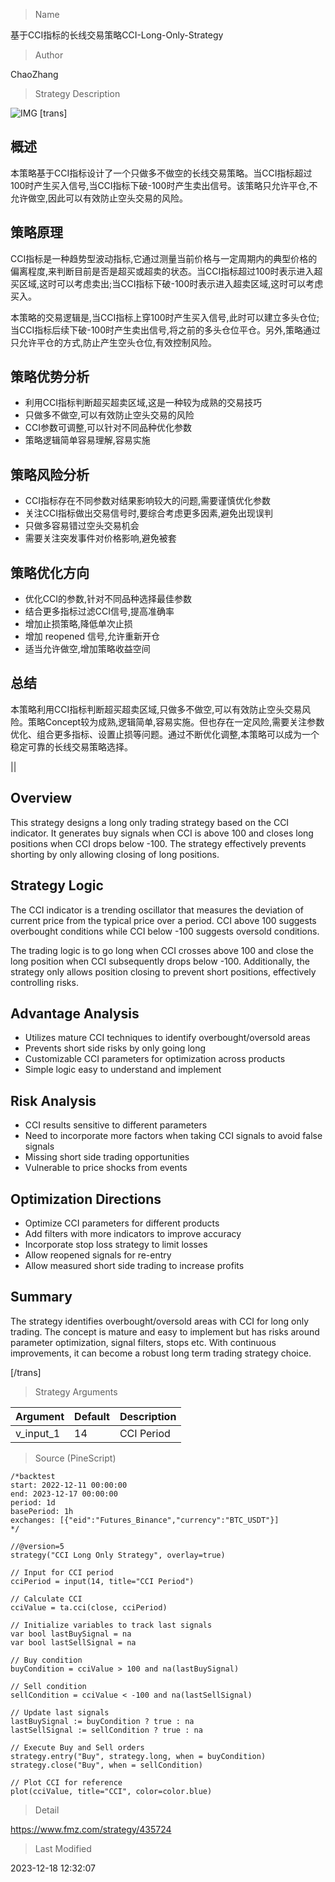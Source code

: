 
> Name

基于CCI指标的长线交易策略CCI-Long-Only-Strategy

> Author

ChaoZhang

> Strategy Description

![IMG](https://www.fmz.com/upload/asset/18f7b1a0954ba1563ec.png)
 [trans]

## 概述

本策略基于CCI指标设计了一个只做多不做空的长线交易策略。当CCI指标超过100时产生买入信号,当CCI指标下破-100时产生卖出信号。该策略只允许平仓,不允许做空,因此可以有效防止空头交易的风险。

## 策略原理

CCI指标是一种趋势型波动指标,它通过测量当前价格与一定周期内的典型价格的偏离程度,来判断目前是否是超买或超卖的状态。当CCI指标超过100时表示进入超买区域,这时可以考虑卖出;当CCI指标下破-100时表示进入超卖区域,这时可以考虑买入。

本策略的交易逻辑是,当CCI指标上穿100时产生买入信号,此时可以建立多头仓位;当CCI指标后续下破-100时产生卖出信号,将之前的多头仓位平仓。另外,策略通过只允许平仓的方式,防止产生空头仓位,有效控制风险。

## 策略优势分析

- 利用CCI指标判断超买超卖区域,这是一种较为成熟的交易技巧
- 只做多不做空,可以有效防止空头交易的风险
- CCI参数可调整,可以针对不同品种优化参数
- 策略逻辑简单容易理解,容易实施

## 策略风险分析

- CCI指标存在不同参数对结果影响较大的问题,需要谨慎优化参数
- 关注CCI指标做出交易信号时,要综合考虑更多因素,避免出现误判
- 只做多容易错过空头交易机会
- 需要关注突发事件对价格影响,避免被套

## 策略优化方向

- 优化CCI的参数,针对不同品种选择最佳参数
- 结合更多指标过滤CCI信号,提高准确率
- 增加止损策略,降低单次止损
- 增加 reopened 信号,允许重新开仓
- 适当允许做空,增加策略收益空间

## 总结

本策略利用CCI指标判断超买超卖区域,只做多不做空,可以有效防止空头交易风险。策略Concept较为成熟,逻辑简单,容易实施。但也存在一定风险,需要关注参数优化、组合更多指标、设置止损等问题。通过不断优化调整,本策略可以成为一个稳定可靠的长线交易策略选择。

|| 


## Overview  

This strategy designs a long only trading strategy based on the CCI indicator. It generates buy signals when CCI is above 100 and closes long positions when CCI drops below -100. The strategy effectively prevents shorting by only allowing closing of long positions.

## Strategy Logic

The CCI indicator is a trending oscillator that measures the deviation of current price from the typical price over a period. CCI above 100 suggests overbought conditions while CCI below -100 suggests oversold conditions.

The trading logic is to go long when CCI crosses above 100 and close the long position when CCI subsequently drops below -100. Additionally, the strategy only allows position closing to prevent short positions, effectively controlling risks.

## Advantage Analysis  

- Utilizes mature CCI techniques to identify overbought/oversold areas
- Prevents short side risks by only going long  
- Customizable CCI parameters for optimization across products
- Simple logic easy to understand and implement

## Risk Analysis

- CCI results sensitive to different parameters
- Need to incorporate more factors when taking CCI signals to avoid false signals  
- Missing short side trading opportunities
- Vulnerable to price shocks from events

## Optimization Directions

- Optimize CCI parameters for different products
- Add filters with more indicators to improve accuracy 
- Incorporate stop loss strategy to limit losses
- Allow reopened signals for re-entry
- Allow measured short side trading to increase profits

## Summary

The strategy identifies overbought/oversold areas with CCI for long only trading. The concept is mature and easy to implement but has risks around parameter optimization, signal filters, stops etc. With continuous improvements, it can become a robust long term trading strategy choice.  

[/trans]

> Strategy Arguments



|Argument|Default|Description|
|----|----|----|
|v_input_1|14|CCI Period|


> Source (PineScript)

``` pinescript
/*backtest
start: 2022-12-11 00:00:00
end: 2023-12-17 00:00:00
period: 1d
basePeriod: 1h
exchanges: [{"eid":"Futures_Binance","currency":"BTC_USDT"}]
*/

//@version=5
strategy("CCI Long Only Strategy", overlay=true)

// Input for CCI period
cciPeriod = input(14, title="CCI Period")

// Calculate CCI
cciValue = ta.cci(close, cciPeriod)

// Initialize variables to track last signals
var bool lastBuySignal = na
var bool lastSellSignal = na

// Buy condition
buyCondition = cciValue > 100 and na(lastBuySignal)

// Sell condition
sellCondition = cciValue < -100 and na(lastSellSignal)

// Update last signals
lastBuySignal := buyCondition ? true : na
lastSellSignal := sellCondition ? true : na

// Execute Buy and Sell orders
strategy.entry("Buy", strategy.long, when = buyCondition)
strategy.close("Buy", when = sellCondition)

// Plot CCI for reference
plot(cciValue, title="CCI", color=color.blue)
```

> Detail

https://www.fmz.com/strategy/435724

> Last Modified

2023-12-18 12:32:07
